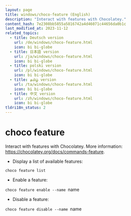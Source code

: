 ```yaml
---
layout: page
title: windows/choco-feature (English)
description: "Interact with features with Chocolatey."
content_hash: 7e2308bb5855a5816742a4d46071c44656da0b1c
last_modified_at: 2023-11-12
related_topics:
  - title: Deutsch version
    url: /de/windows/choco-feature.html
    icon: bi bi-globe
  - title: 日本語 version
    url: /ja/windows/choco-feature.html
    icon: bi bi-globe
  - title: polski version
    url: /pl/windows/choco-feature.html
    icon: bi bi-globe
  - title: தமிழ் version
    url: /ta/windows/choco-feature.html
    icon: bi bi-globe
  - title: 中文 version
    url: /zh/windows/choco-feature.html
    icon: bi bi-globe
tldri18n_status: 2
---
```

# choco feature

Interact with features with Chocolatey.
More information: <https://chocolatey.org/docs/commands-feature>.

- Display a list of available features:

`choco feature list`

- Enable a feature:

`choco feature enable --name `<span class="tldr-var badge badge-pill bg-dark-lm bg-white-dm text-white-lm text-dark-dm font-weight-bold">name</span>

- Disable a feature:

`choco feature disable --name `<span class="tldr-var badge badge-pill bg-dark-lm bg-white-dm text-white-lm text-dark-dm font-weight-bold">name</span>
